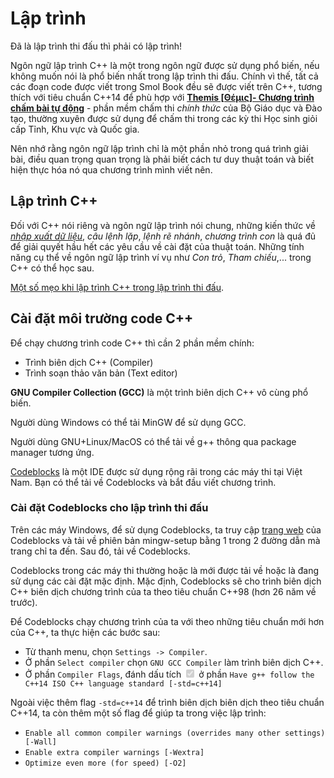# Lập trình

Đã là lập trình thi đấu thì phải có lập trình!

Ngôn ngữ lập trình C++ là một trong ngôn ngữ được sử dụng phổ biến, nếu không muốn nói là phổ biến nhất trong lập trình thi đấu. Chính vì thế, tất cả các đoạn code được viết trong Smol Book đều sẽ được viết trên C++, tương thích với tiêu chuẩn C++14 để phù hợp với **[Themis [Θέμις]- Chương trình chấm bài tự động](https://dsapblog.wordpress.com/2013/12/24/themis/)** - phần mềm chấm thi *chính thức* của Bộ Giáo dục và Đào tạo, thường xuyên được sử dụng để chấm thi trong các kỳ thi Học sinh giỏi cấp Tỉnh, Khu vực và Quốc gia.

Nên nhớ rằng ngôn ngữ lập trình chỉ là một phần nhỏ trong quá trình giải bài, điều quan trọng quan trọng là phải biết cách tư duy thuật toán và biết hiện thực hóa nó qua chương trình mình viết nên.

## Lập trình C++

Đối với C++ nói riêng và ngôn ngữ lập trình nói chung, những kiến thức về *[nhập xuất dữ liệu](io.md)*, *câu lệnh lặp*, *lệnh rẽ nhánh*, *chương trình con* là quá đủ để giải quyết hầu hết các yêu cầu về cài đặt của thuật toán. Những tính năng cụ thể về ngôn ngữ lập trình ví vụ như *Con trỏ*, *Tham chiếu*,... trong C++ có thể học sau.

[Một số mẹo khi lập trình C++ trong lập trình thi đấu](cpp-tips-and-tricks.md).

## Cài đặt môi trường code C++

Để chạy chương trình code C++ thì cần 2 phần mềm chính:

- Trình biên dịch C++ (Compiler)
- Trình soạn thảo văn bản (Text editor)

**GNU Compiler Collection (GCC)** là một trình biên dịch C++ vô cùng phổ biến.

Người dùng Windows có thể tải MinGW để sử dụng GCC.

Người dùng GNU+Linux/MacOS có thể tải về g++ thông qua package manager tương ứng.

[Codeblocks](https://www.codeblocks.org/) là một IDE được sử dụng rộng rãi trong các máy thi tại Việt Nam. Bạn có thể tải về Codeblocks và bắt đầu viết chương trình.

### Cài đặt Codeblocks cho lập trình thi đấu

Trên các máy Windows, để sử dụng Codeblocks, ta truy cập [trang web](https://www.codeblocks.org/downloads/binaries/) của Codeblocks và tải về phiên bản mingw-setup bằng 1 trong 2 đường dẫn mà trang chỉ ta đến. Sau đó, tải về Codeblocks.

Codeblocks trong các máy thi thường hoặc là mới được tải về hoặc là đang sử dụng các cài đặt mặc định. Mặc định, Codeblocks sẽ cho trình biên dịch C++ biên dịch chương trình của ta theo tiêu chuẩn C++98 (hơn 26 năm về trước). 

Để Codeblocks chạy chương trình của ta với theo những tiêu chuẩn mới hơn của C++, ta thực hiện các bước sau:

- Từ thanh menu, chọn `Settings -> Compiler`.
- Ở phần `Select compiler` chọn `GNU GCC Compiler` làm trình biên dịch C++.
- Ở phần `Compiler Flags`, đánh dấu tích <input type="checkbox" disabled checked /> ở phần `Have g++ follow the C++14 ISO C++ language standard [-std=c++14]`

Ngoài việc thêm flag `-std=c++14` để trình biên dịch biên dịch theo tiêu chuẩn C++14, ta còn thêm một số flag để giúp ta trong việc lập trình:

- `Enable all common compiler warnings (overrides many other settings) [-Wall]`
- `Enable extra compiler warnings [-Wextra]`
- `Optimize even more (for speed) [-O2]`